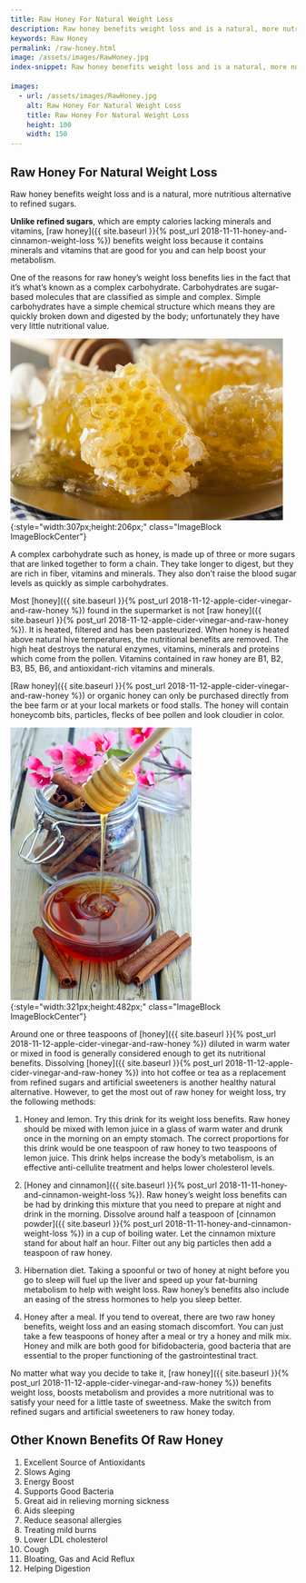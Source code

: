 ```yaml
---
title: Raw Honey For Natural Weight Loss
description: Raw honey benefits weight loss and is a natural, more nutritious alternative to refined sugars.
keywords: Raw Honey
permalink: /raw-honey.html
image: /assets/images/RawHoney.jpg
index-snippet: Raw honey benefits weight loss and is a natural, more nutritious alternative to refined sugars.

images:
  - url: /assets/images/RawHoney.jpg
    alt: Raw Honey For Natural Weight Loss
    title: Raw Honey For Natural Weight Loss
    height: 100 
    width: 150
---
```


## Raw Honey For Natural Weight Loss
Raw honey benefits weight loss and is a natural, more nutritious alternative to refined sugars.

__Unlike refined sugars__, which are empty calories lacking minerals and vitamins, [raw honey]({{ site.baseurl }}{% post_url 2018-11-11-honey-and-cinnamon-weight-loss %}) benefits weight loss because it contains minerals and vitamins that are good for you and can help boost your metabolism.

One of the reasons for raw honey’s weight loss benefits lies in the fact that it’s what’s known as a complex carbohydrate.  Carbohydrates are sugar-based molecules that are classified as simple and complex.  Simple carbohydrates have a simple chemical structure which means they are quickly broken down and digested by the body; unfortunately they have very little nutritional value.

![Welcome to Raw Honey For Natural Weight Loss](/assets/images/RawHoney.jpg){:style="width:307px;height:206px;" class="ImageBlock ImageBlockCenter"}
<div class="clearfix"></div>
A complex carbohydrate such as honey, is made up of three or more sugars that are linked together to form a chain.  They take longer to digest, but they are rich in fiber, vitamins and minerals.  They also don’t raise the blood sugar levels as quickly as simple carbohydrates.

Most [honey]({{ site.baseurl }}{% post_url 2018-11-12-apple-cider-vinegar-and-raw-honey %}) found in the supermarket is not [raw honey]({{ site.baseurl }}{% post_url 2018-11-12-apple-cider-vinegar-and-raw-honey %}). It is heated, filtered and has been pasteurized. When honey is heated above natural hive temperatures, the nutritional benefits are removed. The high heat destroys the natural enzymes, vitamins, minerals and proteins which come from the pollen. Vitamins contained in raw honey are B1, B2, B3, B5, B6, and antioxidant-rich vitamins and minerals.

[Raw honey]({{ site.baseurl }}{% post_url 2018-11-12-apple-cider-vinegar-and-raw-honey %}) or organic honey can only be purchased directly from the bee farm or at your local markets or food stalls. The honey will contain honeycomb bits, particles, flecks of bee pollen and look cloudier in color.

![Raw honey](/assets/images/Honey.jpg){:style="width:321px;height:482px;" class="ImageBlock ImageBlockCenter"}
<div class="clearfix"></div>

Around one or three teaspoons of [honey]({{ site.baseurl }}{% post_url 2018-11-12-apple-cider-vinegar-and-raw-honey %}) diluted in warm water or mixed in food is generally considered enough to get its nutritional benefits.  Dissolving [honey]({{ site.baseurl }}{% post_url 2018-11-12-apple-cider-vinegar-and-raw-honey %}) into hot coffee or tea as a replacement from refined sugars and artificial sweeteners is another healthy natural alternative.  However, to get the most out of raw honey for weight loss, try the following methods:

1. Honey and lemon.  Try this drink for its weight loss benefits. Raw honey should be mixed with lemon juice in a glass of warm water and drunk once in the morning on an empty stomach.  The correct proportions for this drink would be one teaspoon of raw honey to two teaspoons of lemon juice.  This drink helps increase the body’s metabolism, is an effective anti-cellulite treatment and helps lower cholesterol levels. 

2. [Honey and cinnamon]({{ site.baseurl }}{% post_url 2018-11-11-honey-and-cinnamon-weight-loss %}).  Raw honey’s weight loss benefits can be had by drinking this mixture that you need to prepare at night and drink in the morning. Dissolve around half a teaspoon of [cinnamon powder]({{ site.baseurl }}{% post_url 2018-11-11-honey-and-cinnamon-weight-loss %}) in a cup of boiling water.  Let the cinnamon mixture stand for about half an hour.  Filter out any big particles then add a teaspoon of raw honey. 

3. Hibernation diet.  Taking a spoonful or two of honey at night before you go to sleep will fuel up the liver and speed up your fat-burning metabolism to help with weight loss. Raw honey’s benefits also include an easing of the stress hormones to help you sleep better. 

4. Honey after a meal.  If you tend to overeat, there are two raw honey benefits, weight loss and an easing stomach discomfort.  You can just take a few teaspoons of honey after a meal or try a honey and milk mix.  Honey and milk are both good for bifidobacteria, good bacteria that are essential to the proper functioning of the gastrointestinal tract.

No matter what way you decide to take it, [raw honey]({{ site.baseurl }}{% post_url 2018-11-12-apple-cider-vinegar-and-raw-honey %}) benefits weight loss, boosts metabolism and provides a more nutritional was to satisfy your need for a little taste of sweetness.  Make the switch from refined sugars and artificial sweeteners to raw honey today.

## Other Known Benefits Of Raw Honey

1. Excellent Source of Antioxidants
2. Slows Aging
3. Energy Boost
4. Supports Good Bacteria
5. Great aid in relieving morning sickness
6. Aids sleeping
7. Reduce seasonal allergies
8. Treating mild burns
9. Lower LDL cholesterol
10. Cough
11. Bloating, Gas and Acid Reflux
12. Helping Digestion